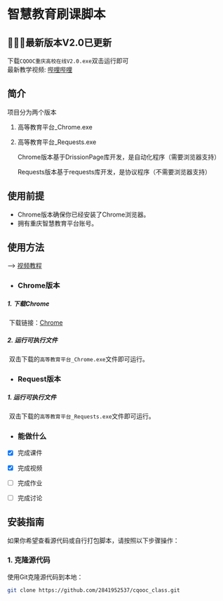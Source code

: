 # 智慧教育刷课脚本


## 💯💯💯最新版本V2.0已更新
下载`CQOOC重庆高校在线V2.0.exe`双击运行即可   
最新教学视频: [哔哩哔哩](https://www.bilibili.com/video/BV1uCUUYUEAs/?vd_source=3a5a9a76bb6d6ecda170919397f1b774)


## 简介

项目分为两个版本

1. 高等教育平台_Chrome.exe

2. 高等教育平台_Requests.exe

   Chrome版本基于DrissionPage库开发，是自动化程序（需要浏览器支持）

   Requests版本基于requests库开发，是协议程序（不需要浏览器支持）

## 使用前提

- Chrome版本确保你已经安装了Chrome浏览器。
- 拥有重庆智慧教育平台账号。

## 使用方法

--> [视频教程](https://www.bilibili.com/video/BV17By8YvEBU/)

- ### Chrome版本

##### 	1. 下载Chrome

​		下载链接：[Chrome](https://www.google.cn/intl/zh-CN/chrome/)

##### 	2. 运行可执行文件

​		双击下载的`高等教育平台_Chrome.exe`文件即可运行。



- ### Request版本

##### 	1. 运行可执行文件

​		双击下载的`高等教育平台_Requests.exe`文件即可运行。



- ### 能做什么

- [x] 完成课件
- [x] 完成视频
- [ ] 完成作业
- [ ] 完成讨论



## 安装指南

如果你希望查看源代码或自行打包脚本，请按照以下步骤操作：

### 1. 克隆源代码

使用Git克隆源代码到本地：

```bash
git clone https://github.com/2841952537/cqooc_class.git
